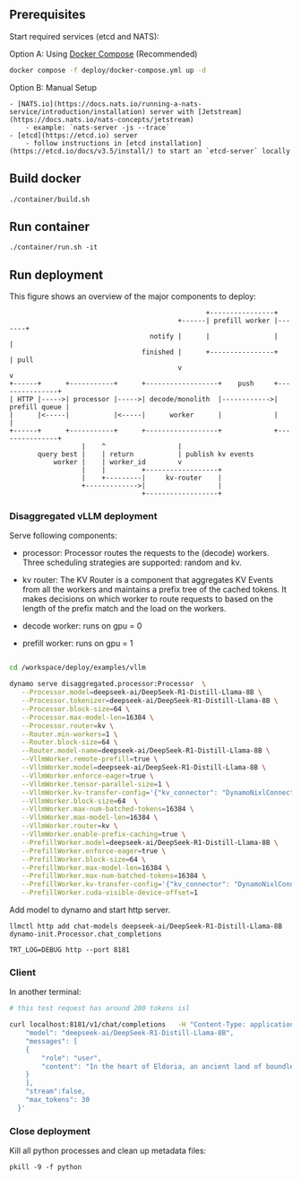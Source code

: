 <!--
SPDX-FileCopyrightText: Copyright (c) 2025 NVIDIA CORPORATION & AFFILIATES. All rights reserved.
SPDX-License-Identifier: Apache-2.0

Licensed under the Apache License, Version 2.0 (the "License");
you may not use this file except in compliance with the License.
You may obtain a copy of the License at

http://www.apache.org/licenses/LICENSE-2.0

Unless required by applicable law or agreed to in writing, software
distributed under the License is distributed on an "AS IS" BASIS,
WITHOUT WARRANTIES OR CONDITIONS OF ANY KIND, either express or implied.
See the License for the specific language governing permissions and
limitations under the License.
-->

## Prerequisites

Start required services (etcd and NATS):

   Option A: Using [Docker Compose](/deploy/docker-compose.yml) (Recommended)
   ```bash
   docker compose -f deploy/docker-compose.yml up -d
   ```

   Option B: Manual Setup

    - [NATS.io](https://docs.nats.io/running-a-nats-service/introduction/installation) server with [Jetstream](https://docs.nats.io/nats-concepts/jetstream)
        - example: `nats-server -js --trace`
    - [etcd](https://etcd.io) server
        - follow instructions in [etcd installation](https://etcd.io/docs/v3.5/install/) to start an `etcd-server` locally

## Build docker

```
./container/build.sh
```

## Run container

```
./container/run.sh -it
```
## Run deployment

This figure shows an overview of the major components to deploy:

```
                                                 +----------------+
                                          +------| prefill worker |-------+
                                   notify |      |                |       |
                                 finished |      +----------------+       | pull
                                          v                               v
+------+      +-----------+      +------------------+    push     +---------------+
| HTTP |----->| processor |----->| decode/monolith  |------------>| prefill queue |
|      |<-----|           |<-----|      worker      |             |               |
+------+      +-----------+      +------------------+             +---------------+
                  |    ^                  |
       query best |    | return           | publish kv events
           worker |    | worker_id        v
                  |    |         +------------------+
                  |    +---------|     kv-router    |
                  +------------->|                  |
                                 +------------------+

```

### Disaggregated vLLM deployment

Serve following components:

- processor: Processor routes the requests to the (decode) workers. Three scheduling strategies are supported: random and kv.
- kv router: The KV Router is a component that aggregates KV Events from all the workers and maintains
a prefix tree of the cached tokens. It makes decisions on which worker to route requests
to based on the length of the prefix match and the load on the workers.

- decode worker: runs on gpu = 0
- prefill worker: runs on gpu = 1

```bash

cd /workspace/deploy/examples/vllm

dynamo serve disaggregated.processor:Processor  \
   --Processor.model=deepseek-ai/DeepSeek-R1-Distill-Llama-8B \
   --Processor.tokenizer=deepseek-ai/DeepSeek-R1-Distill-Llama-8B \
   --Processor.block-size=64 \
   --Processor.max-model-len=16384 \
   --Processor.router=kv \
   --Router.min-workers=1 \
   --Router.block-size=64 \
   --Router.model-name=deepseek-ai/DeepSeek-R1-Distill-Llama-8B \
   --VllmWorker.remote-prefill=true \
   --VllmWorker.model=deepseek-ai/DeepSeek-R1-Distill-Llama-8B \
   --VllmWorker.enforce-eager=true \
   --VllmWorker.tensor-parallel-size=1 \
   --VllmWorker.kv-transfer-config='{"kv_connector": "DynamoNixlConnector"}' \
   --VllmWorker.block-size=64  \
   --VllmWorker.max-num-batched-tokens=16384 \
   --VllmWorker.max-model-len=16384 \
   --VllmWorker.router=kv \
   --VllmWorker.enable-prefix-caching=true \
   --PrefillWorker.model=deepseek-ai/DeepSeek-R1-Distill-Llama-8B \
   --PrefillWorker.enforce-eager=true \
   --PrefillWorker.block-size=64 \
   --PrefillWorker.max-model-len=16384 \
   --PrefillWorker.max-num-batched-tokens=16384 \
   --PrefillWorker.kv-transfer-config='{"kv_connector": "DynamoNixlConnector"}' \
   --PrefillWorker.cuda-visible-device-offset=1
```


Add model to dynamo and start http server.
```
llmctl http add chat-models deepseek-ai/DeepSeek-R1-Distill-Llama-8B dynamo-init.Processor.chat_completions

TRT_LOG=DEBUG http --port 8181
```
### Client

In another terminal:
```bash
# this test request has around 200 tokens isl

curl localhost:8181/v1/chat/completions   -H "Content-Type: application/json"   -d '{
    "model": "deepseek-ai/DeepSeek-R1-Distill-Llama-8B",
    "messages": [
    {
        "role": "user",
        "content": "In the heart of Eldoria, an ancient land of boundless magic and mysterious creatures, lies the long-forgotten city of Aeloria. Once a beacon of knowledge and power, Aeloria was buried beneath the shifting sands of time, lost to the world for centuries. You are an intrepid explorer, known for your unparalleled curiosity and courage, who has stumbled upon an ancient map hinting at ests that Aeloria holds a secret so profound that it has the potential to reshape the very fabric of reality. Your journey will take you through treacherous deserts, enchanted forests, and across perilous mountain ranges. Your Task: Character Background: Develop a detailed background for your character. Describe their motivations for seeking out Aeloria, their skills and weaknesses, and any personal connections to the ancient city or its legends. Are they driven by a quest for knowledge, a search for lost familt clue is hidden."
    }
    ],
    "stream":false,
    "max_tokens": 30
  }'
```

### Close deployment

Kill all python processes and clean up metadata files:

```
pkill -9 -f python
```